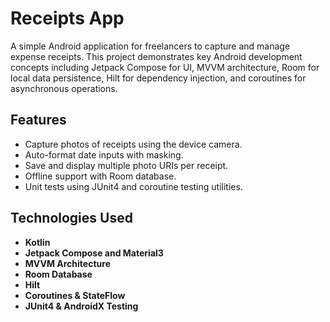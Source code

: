 # Receipts App

A simple Android application for freelancers to capture and manage expense receipts. This project demonstrates key Android development concepts including Jetpack Compose for UI, MVVM architecture, Room for local data persistence, Hilt for dependency injection, and coroutines for asynchronous operations.

## Features

- Capture photos of receipts using the device camera.
- Auto-format date inputs with masking.
- Save and display multiple photo URIs per receipt.
- Offline support with Room database.
- Unit tests using JUnit4 and coroutine testing utilities.

## Technologies Used

- **Kotlin**
- **Jetpack Compose and Material3**
- **MVVM Architecture**
- **Room Database**
- **Hilt**
- **Coroutines & StateFlow**
- **JUnit4 & AndroidX Testing**
